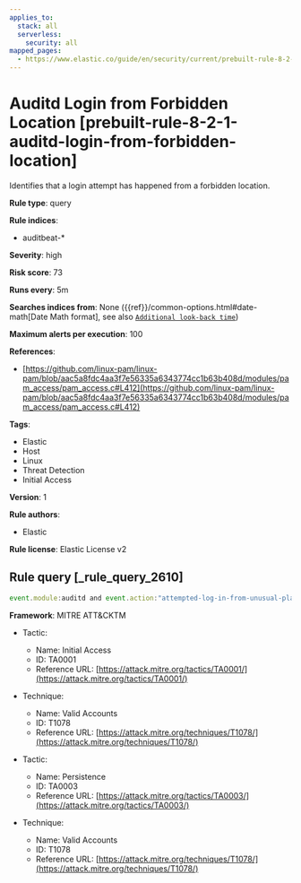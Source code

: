 ```yaml
---
applies_to:
  stack: all
  serverless:
    security: all
mapped_pages:
  - https://www.elastic.co/guide/en/security/current/prebuilt-rule-8-2-1-auditd-login-from-forbidden-location.html
---
```


# Auditd Login from Forbidden Location [prebuilt-rule-8-2-1-auditd-login-from-forbidden-location]

Identifies that a login attempt has happened from a forbidden location.

**Rule type**: query

**Rule indices**:

* auditbeat-*

**Severity**: high

**Risk score**: 73

**Runs every**: 5m

**Searches indices from**: None ({{ref}}/common-options.html#date-math[Date Math format], see also [`Additional look-back time`](docs-content://solutions/security/detect-and-alert/create-detection-rule.md#rule-schedule))

**Maximum alerts per execution**: 100

**References**:

* [https://github.com/linux-pam/linux-pam/blob/aac5a8fdc4aa3f7e56335a6343774cc1b63b408d/modules/pam_access/pam_access.c#L412](https://github.com/linux-pam/linux-pam/blob/aac5a8fdc4aa3f7e56335a6343774cc1b63b408d/modules/pam_access/pam_access.c#L412)

**Tags**:

* Elastic
* Host
* Linux
* Threat Detection
* Initial Access

**Version**: 1

**Rule authors**:

* Elastic

**Rule license**: Elastic License v2

## Rule query [_rule_query_2610]

```js
event.module:auditd and event.action:"attempted-log-in-from-unusual-place-to"
```

**Framework**: MITRE ATT&CKTM

* Tactic:

    * Name: Initial Access
    * ID: TA0001
    * Reference URL: [https://attack.mitre.org/tactics/TA0001/](https://attack.mitre.org/tactics/TA0001/)

* Technique:

    * Name: Valid Accounts
    * ID: T1078
    * Reference URL: [https://attack.mitre.org/techniques/T1078/](https://attack.mitre.org/techniques/T1078/)

* Tactic:

    * Name: Persistence
    * ID: TA0003
    * Reference URL: [https://attack.mitre.org/tactics/TA0003/](https://attack.mitre.org/tactics/TA0003/)

* Technique:

    * Name: Valid Accounts
    * ID: T1078
    * Reference URL: [https://attack.mitre.org/techniques/T1078/](https://attack.mitre.org/techniques/T1078/)



